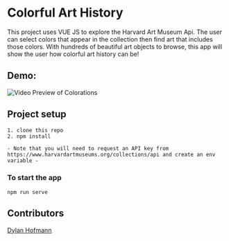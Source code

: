 # Colorful Art History
 
This project uses VUE JS to explore the Harvard Art Museum Api.  The user can select colors that appear in the collection then find art that includes those colors.  With hundreds of beautiful art objects to browse, this app will show the user how colorful art history can be!

## Demo:
![Video Preview of Colorations](./colorful-art-history.gif)

## Project setup
```
1. clone this repo
2. npm install

- Note that you will need to request an API key from https://www.harvardartmuseums.org/collections/api and create an env variable - 
```

### To start the app
```
npm run serve
```
## Contributors
[Dylan Hofmann](https://github.com/dylhof)  
